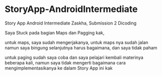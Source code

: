 # StoryApp-AndroidIntermediate
Story App Android Intermediate Zaskha, Submission 2 Dicoding

Saya Stuck pada bagian Maps dan Pagging kak,

untuk maps, saya sudah mengerjakanya, untuk maps nya sudah jalan namun saya bingung selanjutnya harus bagaimana, dan saya tidak paham

untuk paging sudah saya coba dan saya pelajari kembali materinya beberapa kali, namun saya tidak mengerti bagaimana cara mengimplementasikanya ke dalam Story App ini kak
